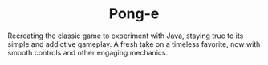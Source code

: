 # <h1 align="center"> Pong-e </h1>

Recreating the classic game to experiment with Java, staying true to its simple and addictive gameplay. A fresh take on a timeless favorite, now with smooth controls and other engaging mechanics.
